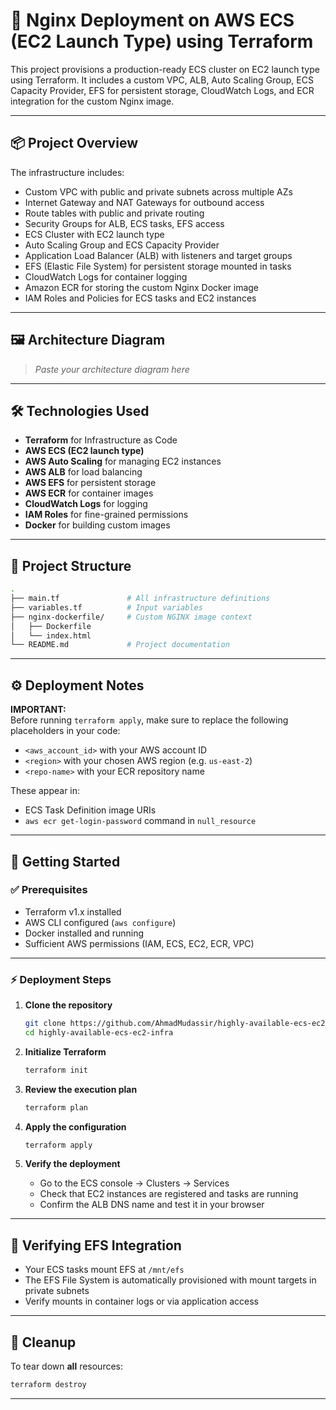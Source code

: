 # 🚀 Nginx Deployment on AWS ECS (EC2 Launch Type) using Terraform

This project provisions a production-ready ECS cluster on EC2 launch type using Terraform. It includes a custom VPC, ALB, Auto Scaling Group, ECS Capacity Provider, EFS for persistent storage, CloudWatch Logs, and ECR integration for the custom Nginx image.

---

## 📦 Project Overview

The infrastructure includes:

- Custom VPC with public and private subnets across multiple AZs
- Internet Gateway and NAT Gateways for outbound access
- Route tables with public and private routing
- Security Groups for ALB, ECS tasks, EFS access
- ECS Cluster with EC2 launch type
- Auto Scaling Group and ECS Capacity Provider
- Application Load Balancer (ALB) with listeners and target groups
- EFS (Elastic File System) for persistent storage mounted in tasks
- CloudWatch Logs for container logging
- Amazon ECR for storing the custom Nginx Docker image
- IAM Roles and Policies for ECS tasks and EC2 instances

---

## 🖼 Architecture Diagram

> *Paste your architecture diagram here*

---

## 🛠 Technologies Used

- **Terraform** for Infrastructure as Code
- **AWS ECS (EC2 launch type)**
- **AWS Auto Scaling** for managing EC2 instances
- **AWS ALB** for load balancing
- **AWS EFS** for persistent storage
- **AWS ECR** for container images
- **CloudWatch Logs** for logging
- **IAM Roles** for fine-grained permissions
- **Docker** for building custom images

---

## 📁 Project Structure

```bash
.
├── main.tf               # All infrastructure definitions
├── variables.tf          # Input variables
├── nginx-dockerfile/     # Custom NGINX image context
│   ├── Dockerfile
│   └── index.html
└── README.md             # Project documentation
```

---

## ⚙️ Deployment Notes

**IMPORTANT:**  
Before running `terraform apply`, make sure to replace the following placeholders in your code:

- `<aws_account_id>` with your AWS account ID
- `<region>` with your chosen AWS region (e.g. `us-east-2`)
- `<repo-name>` with your ECR repository name

These appear in:

- ECS Task Definition image URIs
- `aws ecr get-login-password` command in `null_resource`

---

## 🚀 Getting Started

### ✅ Prerequisites

- Terraform v1.x installed
- AWS CLI configured (`aws configure`)
- Docker installed and running
- Sufficient AWS permissions (IAM, ECS, EC2, ECR, VPC)

---

### ⚡ Deployment Steps

1. **Clone the repository**
   ```bash
   git clone https://github.com/AhmadMudassir/highly-available-ecs-ec2-infra.git
   cd highly-available-ecs-ec2-infra
   ```

2. **Initialize Terraform**
   ```bash
   terraform init
   ```

3. **Review the execution plan**
   ```bash
   terraform plan
   ```

4. **Apply the configuration**
   ```bash
   terraform apply
   ```

5. **Verify the deployment**
   - Go to the ECS console → Clusters → Services
   - Check that EC2 instances are registered and tasks are running
   - Confirm the ALB DNS name and test it in your browser

---

## 📝 Verifying EFS Integration

- Your ECS tasks mount EFS at `/mnt/efs`
- The EFS File System is automatically provisioned with mount targets in private subnets
- Verify mounts in container logs or via application access

---

## 🧹 Cleanup

To tear down **all** resources:

```bash
terraform destroy
```

---
